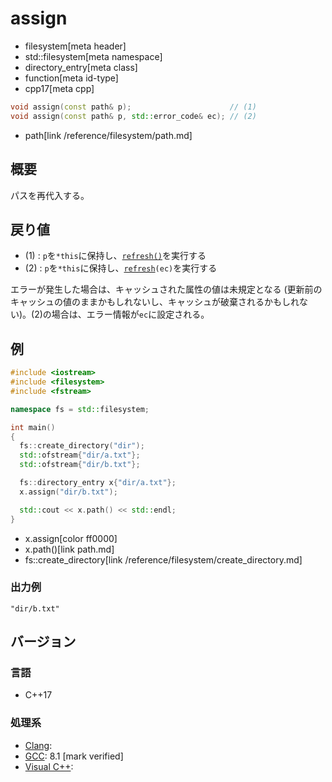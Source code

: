 # assign
* filesystem[meta header]
* std::filesystem[meta namespace]
* directory_entry[meta class]
* function[meta id-type]
* cpp17[meta cpp]

```cpp
void assign(const path& p);                      // (1)
void assign(const path& p, std::error_code& ec); // (2)
```
* path[link /reference/filesystem/path.md]

## 概要
パスを再代入する。


## 戻り値
- (1) : `p`を`*this`に保持し、[`refresh()`](refresh.md)を実行する
- (2) : `p`を`*this`に保持し、[`refresh`](refresh.md)`(ec)`を実行する

エラーが発生した場合は、キャッシュされた属性の値は未規定となる (更新前のキャッシュの値のままかもしれないし、キャッシュが破棄されるかもしれない)。(2)の場合は、エラー情報が`ec`に設定される。


## 例
```cpp example
#include <iostream>
#include <filesystem>
#include <fstream>

namespace fs = std::filesystem;

int main()
{
  fs::create_directory("dir");
  std::ofstream{"dir/a.txt"};
  std::ofstream{"dir/b.txt"};

  fs::directory_entry x{"dir/a.txt"};
  x.assign("dir/b.txt");

  std::cout << x.path() << std::endl;
}
```
* x.assign[color ff0000]
* x.path()[link path.md]
* fs::create_directory[link /reference/filesystem/create_directory.md]

### 出力例
```
"dir/b.txt"
```

## バージョン
### 言語
- C++17

### 処理系
- [Clang](/implementation.md#clang):
- [GCC](/implementation.md#gcc): 8.1 [mark verified]
- [Visual C++](/implementation.md#visual_cpp):
